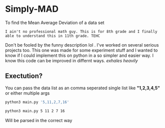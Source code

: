 # Simply-MAD
To find the Mean Average Deviation of a data set

```
I ain't no professional math guy. This is for 8th grade and I finally able to understand this in 11th grade. TEHC
```
Don't be fooled by the funny description lol . I've worked on several serious projects too. This one was made for some experiment stuff and I wanted to know if I could implement this on python in a so simpler and easier way. I know this code can be improved in differnt ways. *exhales heavily*

## Exectution?
You can pass the data list as an comma seperated single list like **"1,2,3,4,5"** or either multiple args
```bash
python3 main.py '5,11,2,7,16'
``` 
```bash
python3 main.py 5 11 2 7 16
```
Will be parsed in the correct way